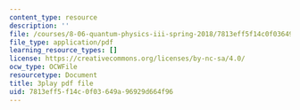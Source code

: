 ```yaml
---
content_type: resource
description: ''
file: /courses/8-06-quantum-physics-iii-spring-2018/7813eff5f14c0f03649a96929d664f96_Y5oTQvNt47I.pdf
file_type: application/pdf
learning_resource_types: []
license: https://creativecommons.org/licenses/by-nc-sa/4.0/
ocw_type: OCWFile
resourcetype: Document
title: 3play pdf file
uid: 7813eff5-f14c-0f03-649a-96929d664f96
---
```

